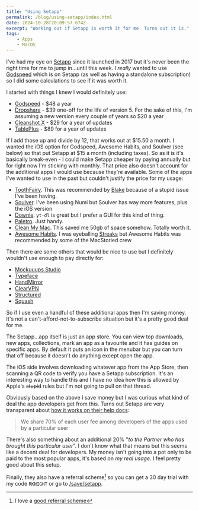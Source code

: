 ```yaml
---
title: "Using Setapp"
permalink: /blog/using-setapp/index.html
date: 2024-10-28T20:09:57.674Z
excerpt: "Working out if Setapp is worth it for me. Turns out it is."
tags:
    - Apps
    - MacOS
---
```


I've had my eye on [Setapp](https://go.setapp.com/invite/0jsvfx75) since it launched in 2017 but it's never been the right time for me to jump in...until this week. I _really_ wanted to use [Godspeed](https://godspeedapp.com/a/RKNIGHT25) which is on Setapp (as well as having a standalone subscription) so I did some calculations to see if it was worth it.

I started with things I knew I would definitely use:

- [Godspeed](https://godspeedapp.com/a/RKNIGHT25) - $48 a year
- [Dropshare](https://dropshare.app) - $39 one-off for the life of version 5. For the sake of this, I'm assuming a new version every couple of years so $20 a year
- [Cleanshot X](https://cleanshot.com) - $29 for a year of updates
- [TablePlus](https://tableplus.com) - $89 for a year of updates

If I add those up and divide by 12, that works out at $15.50 a month. I wanted the iOS option for Godspeed, Awesome Habits, and Soulver (see below) so that put Setapp at $15 a month (including taxes). So as it is it's basically break-even - I could make Setapp cheaper by paying annually but for right now I'm sticking with monthly. That price also doesn't account for the additional apps I would use because they're available. Some of the apps I've wanted to use in the past but couldn't justify the price for my usage:

- [ToothFairy](https://c-command.com/toothfairy/). This was recommended by [Blake](https://social.lol/@bw/113329305437289362) because of a stupid issue I've been having.
- [Soulver](https://soulver.app). I've been using Numi but Soulver has way more features, plus the iOS version
- [Downie](https://software.charliemonroe.net/downie/). `yt-dl` is great but I prefer a GUI for this kind of thing.
- [Paletro](https://appmakes.io/paletro). Just handy.
- [Clean My Mac](https://cleanmymac.macpaw.com). This saved me 50gb of space somehow. Totally worth it.
- [Awesome Habits](https://www.awesome-habits.com). I was eyeballing [Streaks](https://streaksapp.com) but Awesome Habits was recommended by some of the MacStoried crew

Then there are some others that would be nice to use but I definitely wouldn't use enough to pay directly for:

- [Mockuuups Studio](https://setapp.com/apps/mockuuups-studio)
- [Typeface](https://typefaceapp.com)
- [HandMirror](https://handmirror.app)
- [ClearVPN](https://clearvpn.com)
- [Structured](https://structured.app)
- [Squash](https://www.realmacsoftware.com/squash/)

So if I use even a handful of these additional apps then I'm saving money. It's not a can't-afford-not-to-subscribe situation but it's a pretty good deal for me.

The Setapp...app itself is just an app store. You can view top downloads, new apps, collections, mark an app as a favourite and it has guides on specific apps. By default it puts an icon in the menubar but you can turn that off because it doesn't do anything except open the app.

The iOS side involves downloading whatever app from the App Store, then scanning a QR code to verify you have a Setapp subscription. It's an interesting way to handle this and I have no idea how this is allowed by Apple's ~~stupid~~ rules but I'm not going to pull on that thread.

Obviously based on the above I save money but I was curious what kind of deal the app developers get from this. Turns out Setapp are very transparent about [how it works on their help docs](https://docs.setapp.com/docs/distributing-revenue):

> We share 70% of each user fee among developers of the apps used by a particular user

There's also something about an additional 20% "_to the Partner who has brought this particular user_". I don't know what that means but this seems like a decent deal for developers. My money isn't going into a pot only to be paid to the most popular apps, it's based on _my real usage_. I feel pretty good about this setup.

Finally, they also have a referral scheme[^1] so you can get a 30 day trial with my code `RKNIGHT` or go to [/save/setapp](https://rknight.me/save/setapp).

[^1]: I love a [good referral scheme](/save)